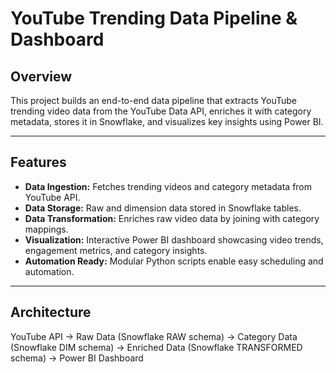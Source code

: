 # YouTube Trending Data Pipeline & Dashboard

## Overview
This project builds an end-to-end data pipeline that extracts YouTube trending video data from the YouTube Data API, enriches it with category metadata, stores it in Snowflake, and visualizes key insights using Power BI.

---

## Features
- **Data Ingestion:** Fetches trending videos and category metadata from YouTube API.
- **Data Storage:** Raw and dimension data stored in Snowflake tables.
- **Data Transformation:** Enriches raw video data by joining with category mappings.
- **Visualization:** Interactive Power BI dashboard showcasing video trends, engagement metrics, and category insights.
- **Automation Ready:** Modular Python scripts enable easy scheduling and automation.

---

## Architecture

YouTube API → Raw Data (Snowflake RAW schema)
→ Category Data (Snowflake DIM schema)
→ Enriched Data (Snowflake TRANSFORMED schema)
→ Power BI Dashboard
